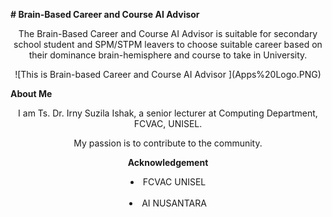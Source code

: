 <p align="center">

<b># Brain-Based Career and Course AI Advisor</b><br>
<p align="center">
The Brain-Based Career and Course AI Advisor is suitable for secondary school student and SPM/STPM leavers
to choose suitable career based on their dominance brain-hemisphere and course to take in University.
<p align="center">
![This is Brain-based Career and Course AI Advisor ](Apps%20Logo.PNG)

<b>About Me</b><br>
<p align="center">
I am Ts. Dr. Irny Suzila Ishak, a senior lecturer at Computing Department, FCVAC, UNISEL.
<p align="center">
My passion is to contribute to the community.
<p align="center">
<b>Acknowledgement</b><br>
<li align="center">FCVAC UNISEL</li><br>
<li align="center">AI NUSANTARA</li>
</p>
